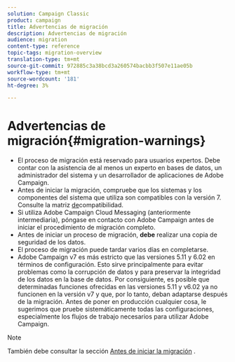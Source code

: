 ```yaml
---
solution: Campaign Classic
product: campaign
title: Advertencias de migración
description: Advertencias de migración
audience: migration
content-type: reference
topic-tags: migration-overview
translation-type: tm+mt
source-git-commit: 972885c3a38bcd3a260574bacbb3f507e11ae05b
workflow-type: tm+mt
source-wordcount: '181'
ht-degree: 3%

---
```



# Advertencias de migración{#migration-warnings}

* El proceso de migración está reservado para usuarios expertos. Debe contar con la asistencia de al menos un experto en bases de datos, un administrador del sistema y un desarrollador de aplicaciones de Adobe Campaign.
* Antes de iniciar la migración, compruebe que los sistemas y los componentes del sistema que utiliza son compatibles con la versión 7. Consulte la matriz [de](../../rn/using/compatibility-matrix.md)compatibilidad.
* Si utiliza Adobe Campaign Cloud Messaging (anteriormente intermediaria), póngase en contacto con Adobe Campaign antes de iniciar el procedimiento de migración completo.
* Antes de iniciar un proceso de migración, **debe** realizar una copia de seguridad de los datos.
* El proceso de migración puede tardar varios días en completarse.
* Adobe Campaign v7 es más estricto que las versiones 5.11 y 6.02 en términos de configuración. Esto sirve principalmente para evitar problemas como la corrupción de datos y para preservar la integridad de los datos en la base de datos. Por consiguiente, es posible que determinadas funciones ofrecidas en las versiones 5.11 y v6.02 ya no funcionen en la versión v7 y que, por lo tanto, deban adaptarse después de la migración. Antes de poner en producción cualquier cosa, le sugerimos que pruebe sistemáticamente todas las configuraciones, especialmente los flujos de trabajo necesarios para utilizar Adobe Campaign.

>[!NOTE]
>
>También debe consultar la sección [Antes de iniciar la migración](../../migration/using/before-starting-migration.md) .

